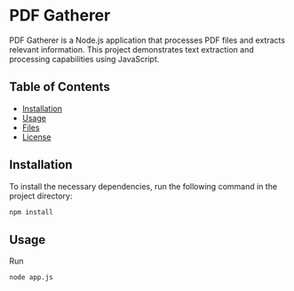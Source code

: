 # PDF Gatherer

PDF Gatherer is a Node.js application that processes PDF files and extracts relevant information. This project demonstrates text extraction and processing capabilities using JavaScript.

## Table of Contents

- [Installation](#installation)
- [Usage](#usage)
- [Files](#files)
- [License](#license)

## Installation

To install the necessary dependencies, run the following command in the project directory:

```bash
npm install
```

## Usage
Run 
```bash
node app.js
```



